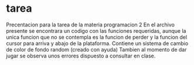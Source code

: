 # tarea
Precentacion para la tarea de la materia programacion 2
En el archivo presente se encontrara un codigo con las funciones requeridas, aunque la unica funcion que no se contempla es la funcion de perder y la funcion del cursor para arriva y abajo de la plataforma.
Contiene un sistema de cambio de color de fondo random (creado con ayuda)
Tambien al momento de dar jugar se observa unos errores dispuesto a consultar en clase.
